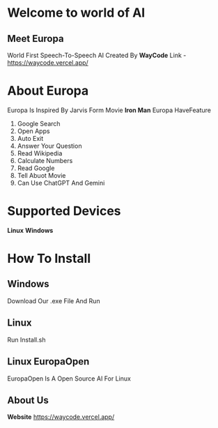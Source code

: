 # Welcome to world of AI
## Meet Europa 
World First Speech-To-Speech AI 
Created By **WayCode**
Link - https://waycode.vercel.app/
# About Europa
Europa Is Inspired By Jarvis Form Movie **Iron Man**
Europa HaveFeature 
1. Google Search
2. Open Apps
3. Auto Exit
4. Answer Your Question
5. Read Wikipedia
6. Calculate Numbers
7. Read Google
8. Tell Abuot Movie
9. Can Use ChatGPT And Gemini

# Supported  Devices
**Linux**
**Windows**

# How To Install 
## Windows
Download Our .exe File And Run
## Linux 
Run Install.sh

## Linux EuropaOpen
EuropaOpen Is A Open Source AI For Linux

## About Us
**Website** https://waycode.vercel.app/


##
